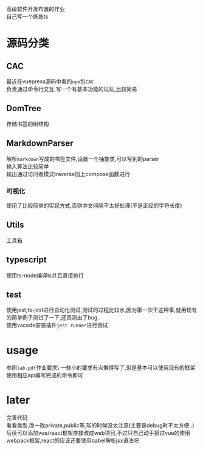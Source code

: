 高级软件开发布置的作业\
自己写一个练练ts
# 源码分类
## CAC
最近在vuepress源码中看的`npm`包`CAC`\
负责通过命令行交互,写一个有基本功能的玩玩,比较简易
## DomTree
存储书签的树结构
## MarkdownParser
解析`markdown`写成的书签文件,设置一个抽象类,可以写别的parser  \
输入算法比较简单\
输出通过访问者模式traverse加上compose函数进行
### 可视化
使用了比较简单的实现方式,否则中文间隔不太好处理(不是正经的字符长度)
## Utils
工具箱
## typescript
使用ts-node编译ts并且直接执行
## test
使用jest,ts-jest进行自动化测试,测试的过程比较水,因为第一次干这种事,就用现有的简单例子测试了一下,还真测出了bug..\
使用vscode安装插件`jest runner`进行测试
# usage
参照`lab.pdf`作业要求\\
一些小的要求有点懒得写了,但是基本可以使用现有的框架使用相应api编写完成的命令即可
# later
完善代码\
看看类型,改一改private,public等,写的时候没太注意(主要是debug时不太方便..)\
后续可以添加vue/react框架直接改成web项目,不过只自己动手搭过vue的使用webpack框架,react的应该还要使用babel解析jsx语法吧



